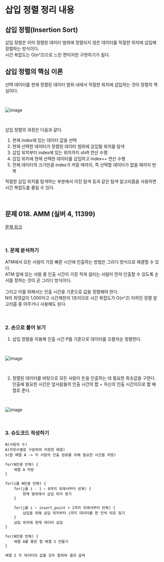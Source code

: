 # 삽입 정렬 정리 내용

## 삽입 정렬(Insertion Sort)
삽입 정렬은 이미 정렬된 데이터 범위에 정렬되지 않은 데이터를 적절한 위치에 삽입해 정렬하는 방식이다.
<br>
시간 복잡도는 O(n^2)으로 느린 편이지만 구현하기가 쉽다.

## 삽입 정렬의 핵심 이론

선택 데이터를 현재 정렬된 데이터 범위 내에서 적절한 위치에 삽입하는 것이 정렬의 핵심이다.

<br>


![image](https://github.com/JeHeeYu/Book-Reviews/assets/87363461/1e8c90a0-1569-4c21-8a83-ee8acff3ca07)



<br>

삽입 정렬의 과정은 다음과 같다.

1. 현재 index에 있는 데이터 값을 선택
2. 현재 선택한 데이터가 정렬된 데이터 범위에 삽입될 위치를 탐색
3. 삽입 위치부터 index에 있는 위치까지 shift 연산 수행
4. 삽입 위치에 현재 선택한 데이터를 삽입하고 index++ 연산 수행
5. 전체 데이터의 크기만큼 index가 커질 때까지, 즉 선택할 데이터가 없을 때까지 반복

적절한 삽입 위치를 탐색하는 부분에서 이진 탐색 등과 같은 탐색 알고리즘을 사용하면 시간 복잡도를 줄일 수 있다.


<br>

## 문제 018. AMM (실버 4, 11399)

[문제 링크](https://www.acmicpc.net/problem/11399)

<br>


### 1. 문제 분석하기

ATM에서 모든 사람이 가장 빠른 시간에 인출하는 방법은 그리디 방식으로 해결할 수 있다.
<br>
ATM 앞에 있는 사람 중 인출 시간이 가장 적게 걸리는 사람이 먼저 인출할 수 있도록 순서를 정하는 것이 곧 그리디 방식이다.
<br>
<br>
그리고 이를 위해서는 인출 시간을 기준으로 값을 정렬해야 한다.
<br>
N의 최댓값이 1,000이고 시간제한이 1초이므로 시간 복잡도가 O(n^2) 이하인 정렬 알고리즘 중 아무거나 사용해도 된다.

<br>

### 2. 손으로 풀어 보기

1. 삽입 정렬을 이용해 인출 시간 P를 기준으로 데이터를 오름차순 정렬한다.

<br>

![image](https://github.com/JeHeeYu/Book-Reviews/assets/87363461/0a91b62a-3b99-4717-91f6-76716c29be13)


<br>


2. 정렬된 데이터를 바탕으로 모든 사람이 돈을 인출하는 데 필요한 최솟값을 구한다.<br>인출에 필요한 시간은 앞사람들의 인출 시간의 합 + 자신의 인출 시간이므로 합 배열로 푼다.

<br>

![image](https://github.com/JeHeeYu/Book-Reviews/assets/87363461/3bc85043-9835-44fe-b967-e174bbc4da86)


<br>


### 3. 슈도코드 작성하기

```
N(사람의 수)
A(자릿수별로 구분하여 저장한 배열)
S(합 배열 A -> 각 사람의 인출 완료를 위해 필요한 시간을 저장)

for(N만큼 반복) {
    배열 A 저장
}

for(i를 N만큼 반복) {
    for(j를 i - 1 ~ 0까지 뒤에서부터 반복) {
        현재 범위에서 삽입 위치 찾기
    }
    
    for(j를 i ~ insert_point + 1까지 뒤에서부터 반복) {
        삽입을 위해 삽입 위치부터 i까지 데이터를 한 칸씩 뒤로 밀기
    }
    삽입 위치에 현재 데이터 삽입
}

for(N만큼 반복) { 
    배열 A를 통한 합 배열 S 만들기
}

배열 S 각 데이터의 값을 모두 합하여 결과 출력
```




